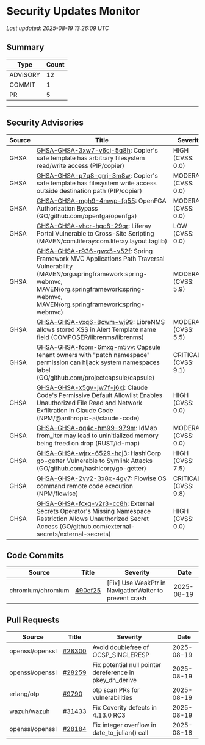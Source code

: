 # Security Updates Monitor

*Last updated: 2025-08-19 13:26:09 UTC*

## Summary
| Type | Count |
|------|-------|
| ADVISORY | 12 |
| COMMIT | 1 |
| PR | 5 |

---

## Security Advisories

| Source | Title | Severity | Date |
|--------|-------|----------|------|
| GHSA | [GHSA-GHSA-3xw7-v6cj-5q8h](https://github.com/advisories/GHSA-3xw7-v6cj-5q8h): Copier's safe template has arbitrary filesystem read/write access (PIP/copier) | HIGH (CVSS: 0.0) | 2025-08-18 |
| GHSA | [GHSA-GHSA-p7q8-grrj-3m8w](https://github.com/advisories/GHSA-p7q8-grrj-3m8w): Copier's safe template has filesystem write access outside destination path (PIP/copier) | MODERATE (CVSS: 0.0) | 2025-08-18 |
| GHSA | [GHSA-GHSA-mgh9-4mwp-fg55](https://github.com/advisories/GHSA-mgh9-4mwp-fg55): OpenFGA Authorization Bypass  (GO/github.com/openfga/openfga) | MODERATE (CVSS: 0.0) | 2025-08-18 |
| GHSA | [GHSA-GHSA-vhcr-hgc8-29qr](https://github.com/advisories/GHSA-vhcr-hgc8-29qr): Liferay Portal Vulnerable to Cross-Site Scripting  (MAVEN/com.liferay:com.liferay.layout.taglib) | LOW (CVSS: 0.0) | 2025-08-18 |
| GHSA | [GHSA-GHSA-r936-gwx5-v52f](https://github.com/advisories/GHSA-r936-gwx5-v52f): Spring Framework MVC Applications Path Traversal Vulnerability (MAVEN/org.springframework:spring-webmvc, MAVEN/org.springframework:spring-webmvc, MAVEN/org.springframework:spring-webmvc) | MODERATE (CVSS: 5.9) | 2025-08-18 |
| GHSA | [GHSA-GHSA-vxq6-8cwm-wj99](https://github.com/advisories/GHSA-vxq6-8cwm-wj99): LibreNMS allows stored XSS in Alert Template name field (COMPOSER/librenms/librenms) | MODERATE (CVSS: 5.5) | 2025-08-18 |
| GHSA | [GHSA-GHSA-fcpm-6mxq-m5vv](https://github.com/advisories/GHSA-fcpm-6mxq-m5vv): Capsule tenant owners with "patch namespace" permission can hijack system namespaces label (GO/github.com/projectcapsule/capsule) | CRITICAL (CVSS: 9.1) | 2025-08-18 |
| GHSA | [GHSA-GHSA-x5gv-jw7f-j6xj](https://github.com/advisories/GHSA-x5gv-jw7f-j6xj): Claude Code's Permissive Default Allowlist Enables Unauthorized File Read and Network Exfiltration in Claude Code (NPM/@anthropic-ai/claude-code) | HIGH (CVSS: 0.0) | 2025-08-18 |
| GHSA | [GHSA-GHSA-qq4c-hm99-979m](https://github.com/advisories/GHSA-qq4c-hm99-979m): IdMap from_iter may lead to uninitialized memory being freed on drop (RUST/id-map) | MODERATE (CVSS: 0.0) | 2025-08-18 |
| GHSA | [GHSA-GHSA-wjrx-6529-hcj3](https://github.com/advisories/GHSA-wjrx-6529-hcj3): HashiCorp go-getter Vulnerable to Symlink Attacks (GO/github.com/hashicorp/go-getter) | HIGH (CVSS: 7.5) | 2025-08-15 |
| GHSA | [GHSA-GHSA-2vv2-3x8x-4gv7](https://github.com/advisories/GHSA-2vv2-3x8x-4gv7): Flowise OS command remote code execution (NPM/flowise) | CRITICAL (CVSS: 9.8) | 2025-08-14 |
| GHSA | [GHSA-GHSA-fcxq-v2r3-cc8h](https://github.com/advisories/GHSA-fcxq-v2r3-cc8h): External Secrets Operator's Missing Namespace Restriction Allows Unauthorized Secret Access (GO/github.com/external-secrets/external-secrets) | HIGH (CVSS: 0.0) | 2025-08-13 |

## Code Commits

| Source | Title | Severity | Date |
|--------|-------|----------|------|
| chromium/chromium | [490ef25](https://github.com/chromium/chromium/commit/490ef25b449c5c0f8ff07bcc73ef88e6d3ae23e2) | [Fix] Use WeakPtr in NavigationWaiter to prevent crash | 2025-08-19 |

## Pull Requests

| Source | Title | Severity | Date |
|--------|-------|----------|------|
| openssl/openssl | [#28300](https://github.com/openssl/openssl/pull/28300) | Avoid doublefree of OCSP_SINGLERESP | 2025-08-19 |
| openssl/openssl | [#28259](https://github.com/openssl/openssl/pull/28259) | Fix potential null pointer dereference in pkey_dh_derive | 2025-08-19 |
| erlang/otp | [#9790](https://github.com/erlang/otp/pull/9790) | otp scan PRs for vulnerabilities | 2025-08-19 |
| wazuh/wazuh | [#31433](https://github.com/wazuh/wazuh/pull/31433) | Fix Coverity defects in 4.13.0 RC3 | 2025-08-19 |
| openssl/openssl | [#28184](https://github.com/openssl/openssl/pull/28184) | Fix integer overflow in date_to_julian() call | 2025-08-18 |

